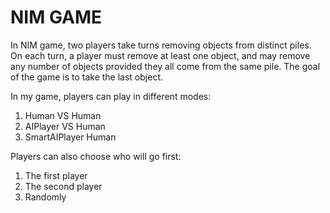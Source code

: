 # NIM GAME

In NIM game, two players take turns removing objects from distinct piles. On each turn, a player must remove at least one object, and may remove any number of objects provided they all come from the same pile. The goal of the game is to take the last object.

In my game, players can play in different modes:
  1. Human VS Human
  2. AIPlayer VS Human
  3. SmartAIPlayer Human

Players can also choose who will go first:
  1. The first player
  2. The second player
  3. Randomly
  
  
